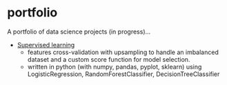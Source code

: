 # portfolio

A portfolio of data science projects (in progress)...

* [Supervised learning](student_major/analysis.ipynb)
  * features cross-validation with upsampling to handle an imbalanced dataset and a custom score function for model selection.
  * written in python (with numpy, pandas, pyplot, sklearn) using LogisticRegression, RandomForestClassifier, DecisionTreeClassifier
